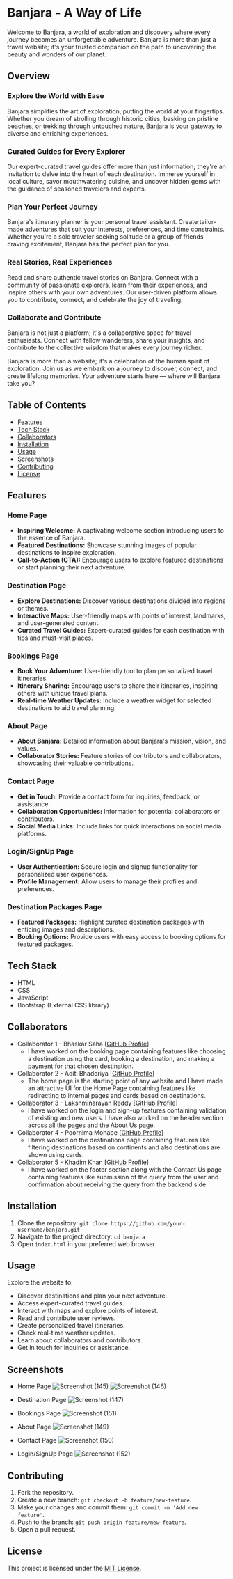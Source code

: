 # Banjara - A Way of Life
Welcome to Banjara, a world of exploration and discovery where every journey becomes an unforgettable adventure. Banjara is more than just a travel website; it's your trusted companion on the path to uncovering the beauty and wonders of our planet.
## Overview
### Explore the World with Ease
Banjara simplifies the art of exploration, putting the world at your fingertips. Whether you dream of strolling through historic cities, basking on pristine beaches, or trekking through untouched nature, Banjara is your gateway to diverse and enriching experiences.

### Curated Guides for Every Explorer
Our expert-curated travel guides offer more than just information; they're an invitation to delve into the heart of each destination. Immerse yourself in local culture, savor mouthwatering cuisine, and uncover hidden gems with the guidance of seasoned travelers and experts.

### Plan Your Perfect Journey
Banjara's itinerary planner is your personal travel assistant. Create tailor-made adventures that suit your interests, preferences, and time constraints. Whether you're a solo traveler seeking solitude or a group of friends craving excitement, Banjara has the perfect plan for you.

### Real Stories, Real Experiences
Read and share authentic travel stories on Banjara. Connect with a community of passionate explorers, learn from their experiences, and inspire others with your own adventures. Our user-driven platform allows you to contribute, connect, and celebrate the joy of traveling.

### Collaborate and Contribute
Banjara is not just a platform; it's a collaborative space for travel enthusiasts. Connect with fellow wanderers, share your insights, and contribute to the collective wisdom that makes every journey richer.

Banjara is more than a website; it's a celebration of the human spirit of exploration. Join us as we embark on a journey to discover, connect, and create lifelong memories. Your adventure starts here — where will Banjara take you?
## Table of Contents
- [Features](#features)
- [Tech Stack](#tech-stack)
- [Collaborators](#collaborators)
- [Installation](#installation)
- [Usage](#usage)
- [Screenshots](#screenshots)
- [Contributing](#contributing)
- [License](#license)

## Features

### Home Page
- **Inspiring Welcome:** A captivating welcome section introducing users to the essence of Banjara.
- **Featured Destinations:** Showcase stunning images of popular destinations to inspire exploration.
- **Call-to-Action (CTA):** Encourage users to explore featured destinations or start planning their next adventure.

### Destination Page
- **Explore Destinations:** Discover various destinations divided into regions or themes.
- **Interactive Maps:** User-friendly maps with points of interest, landmarks, and user-generated content.
- **Curated Travel Guides:** Expert-curated guides for each destination with tips and must-visit places.

### Bookings Page
- **Book Your Adventure:** User-friendly tool to plan personalized travel itineraries.
- **Itinerary Sharing:** Encourage users to share their itineraries, inspiring others with unique travel plans.
- **Real-time Weather Updates:** Include a weather widget for selected destinations to aid travel planning.

### About Page
- **About Banjara:** Detailed information about Banjara's mission, vision, and values.
- **Collaborator Stories:** Feature stories of contributors and collaborators, showcasing their valuable contributions.

### Contact Page
- **Get in Touch:** Provide a contact form for inquiries, feedback, or assistance.
- **Collaboration Opportunities:** Information for potential collaborators or contributors.
- **Social Media Links:** Include links for quick interactions on social media platforms.

### Login/SignUp Page
- **User Authentication:** Secure login and signup functionality for personalized user experiences.
- **Profile Management:** Allow users to manage their profiles and preferences.

### Destination Packages Page
- **Featured Packages:** Highlight curated destination packages with enticing images and descriptions.
- **Booking Options:** Provide users with easy access to booking options for featured packages.

## Tech Stack

- HTML
- CSS
- JavaScript
- Bootstrap (External CSS library)

## Collaborators

- Collaborator 1 - Bhaskar Saha [[GitHub Profile](https://github.com/bsaha12)]
  - I have worked on the booking page containing features like choosing a destination using the card, booking a destination, and making a payment for that chosen destination.
- Collaborator 2 - Aditi Bhadoriya  [[GitHub Profile](https://github.com/aditi-keerti)]
  - The home page is the starting point of any website and I have made  an attractive UI for the Home Page containing features like redirecting to internal pages and cards based on destinations.
- Collaborator 3 - Lakshminarayan Reddy  [[GitHub Profile](https://github.com/imlnr)]
  - I have worked on the login and sign-up features containing validation of existing and new users. I have also worked on the header section across all the pages and the About Us page.
- Collaborator 4 - Poornima Mohabe  [[GitHub Profile](https://github.com/PoornimaMohabe)]
  - I have worked on the destinations page containing features like filtering destinations based on continents and also destinations are shown using cards.
- Collaborator 5 - Khadim Khan  [[GitHub Profile](https://github.com/khadimkhan5674)]
  - I have worked on the footer section along with the Contact Us page containing features like submission of the query from the user and confirmation about receiving the query from the backend side.
## Installation

1. Clone the repository: `git clone https://github.com/your-username/banjara.git`
2. Navigate to the project directory: `cd banjara`
3. Open `index.html` in your preferred web browser.

## Usage

Explore the website to:
- Discover destinations and plan your next adventure.
- Access expert-curated travel guides.
- Interact with maps and explore points of interest.
- Read and contribute user reviews.
- Create personalized travel itineraries.
- Check real-time weather updates.
- Learn about collaborators and contributors.
- Get in touch for inquiries or assistance.

## Screenshots

- Home Page
  ![Screenshot (145)](https://github.com/bsaha12/pixel-pioneer-7654/assets/135942341/8594f939-6dc1-43ac-8da7-6965ba054004)
  ![Screenshot (146)](https://github.com/bsaha12/pixel-pioneer-7654/assets/135942341/4a78d14c-1e1b-4e3d-b189-c8a1874ab928)

- Destination Page
 ![Screenshot (147)](https://github.com/bsaha12/pixel-pioneer-7654/assets/135942341/f04198e8-8a62-48ca-87ce-913f169b9cea)

- Bookings Page
![Screenshot (151)](https://github.com/bsaha12/pixel-pioneer-7654/assets/135942341/fd426b86-ea0e-4b1d-892b-cb134e22c314)

- About Page
  ![Screenshot (149)](https://github.com/bsaha12/pixel-pioneer-7654/assets/135942341/7a374aee-b721-4e92-8d4c-7a96f67134ef)


- Contact Page
 ![Screenshot (150)](https://github.com/bsaha12/pixel-pioneer-7654/assets/135942341/108c8702-d19b-4a7e-8cd6-452ab4d15e8e)


- Login/SignUp Page
 ![Screenshot (152)](https://github.com/bsaha12/pixel-pioneer-7654/assets/135942341/bbf35779-8067-4512-9999-657bd20e80a3)



## Contributing

1. Fork the repository.
2. Create a new branch: `git checkout -b feature/new-feature`.
3. Make your changes and commit them: `git commit -m 'Add new feature'`.
4. Push to the branch: `git push origin feature/new-feature`.
5. Open a pull request.

## License

This project is licensed under the [MIT License](LICENSE).
